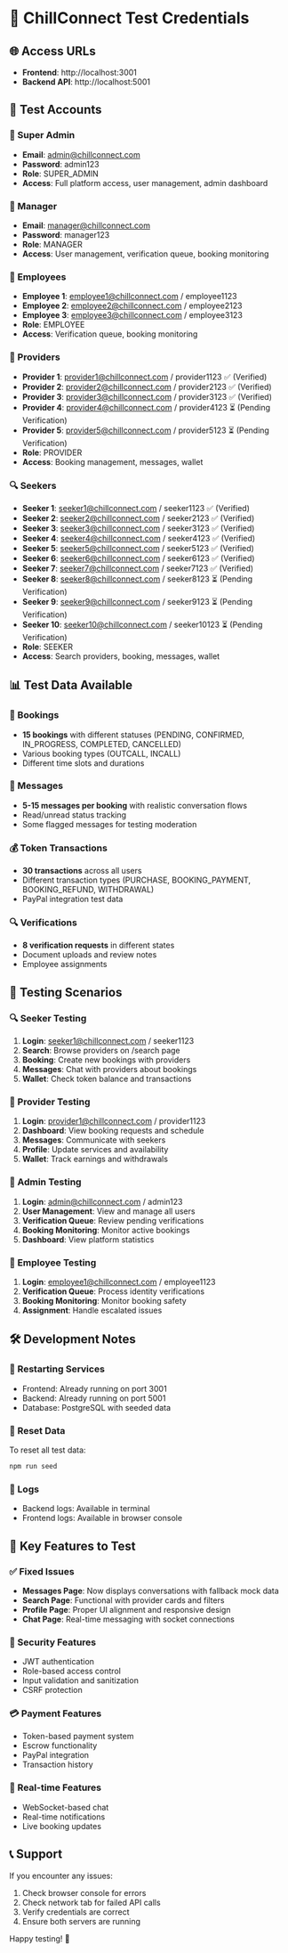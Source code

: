 # 🔑 ChillConnect Test Credentials

## 🌐 Access URLs
- **Frontend**: http://localhost:3001
- **Backend API**: http://localhost:5001

## 👥 Test Accounts

### 👑 Super Admin
- **Email**: admin@chillconnect.com
- **Password**: admin123
- **Role**: SUPER_ADMIN
- **Access**: Full platform access, user management, admin dashboard

### 👔 Manager
- **Email**: manager@chillconnect.com
- **Password**: manager123
- **Role**: MANAGER
- **Access**: User management, verification queue, booking monitoring

### 🏢 Employees
- **Employee 1**: employee1@chillconnect.com / employee1123
- **Employee 2**: employee2@chillconnect.com / employee2123
- **Employee 3**: employee3@chillconnect.com / employee3123
- **Role**: EMPLOYEE
- **Access**: Verification queue, booking monitoring

### 💼 Providers
- **Provider 1**: provider1@chillconnect.com / provider1123 ✅ (Verified)
- **Provider 2**: provider2@chillconnect.com / provider2123 ✅ (Verified)
- **Provider 3**: provider3@chillconnect.com / provider3123 ✅ (Verified)
- **Provider 4**: provider4@chillconnect.com / provider4123 ⏳ (Pending Verification)
- **Provider 5**: provider5@chillconnect.com / provider5123 ⏳ (Pending Verification)
- **Role**: PROVIDER
- **Access**: Booking management, messages, wallet

### 🔍 Seekers
- **Seeker 1**: seeker1@chillconnect.com / seeker1123 ✅ (Verified)
- **Seeker 2**: seeker2@chillconnect.com / seeker2123 ✅ (Verified)
- **Seeker 3**: seeker3@chillconnect.com / seeker3123 ✅ (Verified)
- **Seeker 4**: seeker4@chillconnect.com / seeker4123 ✅ (Verified)
- **Seeker 5**: seeker5@chillconnect.com / seeker5123 ✅ (Verified)
- **Seeker 6**: seeker6@chillconnect.com / seeker6123 ✅ (Verified)
- **Seeker 7**: seeker7@chillconnect.com / seeker7123 ✅ (Verified)
- **Seeker 8**: seeker8@chillconnect.com / seeker8123 ⏳ (Pending Verification)
- **Seeker 9**: seeker9@chillconnect.com / seeker9123 ⏳ (Pending Verification)
- **Seeker 10**: seeker10@chillconnect.com / seeker10123 ⏳ (Pending Verification)
- **Role**: SEEKER
- **Access**: Search providers, booking, messages, wallet

## 📊 Test Data Available

### 📅 Bookings
- **15 bookings** with different statuses (PENDING, CONFIRMED, IN_PROGRESS, COMPLETED, CANCELLED)
- Various booking types (OUTCALL, INCALL)
- Different time slots and durations

### 💬 Messages
- **5-15 messages per booking** with realistic conversation flows
- Read/unread status tracking
- Some flagged messages for testing moderation

### 💰 Token Transactions
- **30 transactions** across all users
- Different transaction types (PURCHASE, BOOKING_PAYMENT, BOOKING_REFUND, WITHDRAWAL)
- PayPal integration test data

### 🔍 Verifications
- **8 verification requests** in different states
- Document uploads and review notes
- Employee assignments

## 🧪 Testing Scenarios

### 🔍 Seeker Testing
1. **Login**: seeker1@chillconnect.com / seeker1123
2. **Search**: Browse providers on /search page
3. **Booking**: Create new bookings with providers
4. **Messages**: Chat with providers about bookings
5. **Wallet**: Check token balance and transactions

### 💼 Provider Testing
1. **Login**: provider1@chillconnect.com / provider1123
2. **Dashboard**: View booking requests and schedule
3. **Messages**: Communicate with seekers
4. **Profile**: Update services and availability
5. **Wallet**: Track earnings and withdrawals

### 👑 Admin Testing
1. **Login**: admin@chillconnect.com / admin123
2. **User Management**: View and manage all users
3. **Verification Queue**: Review pending verifications
4. **Booking Monitoring**: Monitor active bookings
5. **Dashboard**: View platform statistics

### 🏢 Employee Testing
1. **Login**: employee1@chillconnect.com / employee1123
2. **Verification Queue**: Process identity verifications
3. **Booking Monitoring**: Monitor booking safety
4. **Assignment**: Handle escalated issues

## 🛠️ Development Notes

### 🔄 Restarting Services
- Frontend: Already running on port 3001
- Backend: Already running on port 5001
- Database: PostgreSQL with seeded data

### 🧹 Reset Data
To reset all test data:
```bash
npm run seed
```

### 📝 Logs
- Backend logs: Available in terminal
- Frontend logs: Available in browser console

## 🎯 Key Features to Test

### ✅ Fixed Issues
- **Messages Page**: Now displays conversations with fallback mock data
- **Search Page**: Functional with provider cards and filters
- **Profile Page**: Proper UI alignment and responsive design
- **Chat Page**: Real-time messaging with socket connections

### 🔐 Security Features
- JWT authentication
- Role-based access control
- Input validation and sanitization
- CSRF protection

### 💳 Payment Features
- Token-based payment system
- Escrow functionality
- PayPal integration
- Transaction history

### 🔄 Real-time Features
- WebSocket-based chat
- Real-time notifications
- Live booking updates

## 📞 Support
If you encounter any issues:
1. Check browser console for errors
2. Check network tab for failed API calls
3. Verify credentials are correct
4. Ensure both servers are running

Happy testing! 🚀